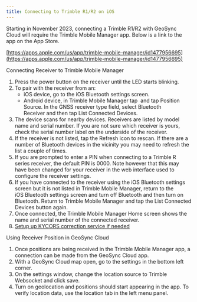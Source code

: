 ```yaml
---
title: Connecting to Trimble R1/R2 on iOS
---
```


Starting in November 2023, connecting a Trimble R1/R2 with GeoSync Cloud will require the Trimble Mobile Manager app. Below is a link to the app on the App Store.

[https://apps.apple.com/us/app/trimble-mobile-manager/id1477956695](https://apps.apple.com/us/app/trimble-mobile-manager/id1477956695)

Connecting Receiver to Trimble Mobile Manager

1. Press the power button on the receiver until the LED starts blinking.
2. To pair with the receiver from an:
   * iOS device, go to the iOS Bluetooth settings screen.
   * Android device, in Trimble Mobile Manager tap  and tap Position Source. In the GNSS receiver type field, select Bluetooth Receiver and then tap List Connected Devices.
3. The device scans for nearby devices. Receivers are listed by model name and serial number. If you are not sure which receiver is yours, check the serial number label on the underside of the receiver.
4. If the receiver is not listed, tap the Refresh icon to rescan. If there are a number of Bluetooth devices in the vicinity you may need to refresh the list a couple of times.
5. If you are prompted to enter a PIN when connecting to a Trimble R series receiver, the default PIN is 0000. Note however that this may have been changed for your receiver in the web interface used to configure the receiver settings.
6. If you have connected to the receiver using the iOS Bluetooth settings screen but it is not listed in Trimble Mobile Manager, return to the iOS Bluetooth settings screen and turn off Bluetooth and then turn on Bluetooth. Return to Trimble Mobile Manager and tap the List Connected Devices button again.
7. Once connected, the Trimble Mobile Manager Home screen shows the name and serial number of the connected receiver.
8. [Setup up KYCORS correction service if needed](https://ztools.blob.core.windows.net/$root/TrimbleMobileManager_Setup_GeoSyncCLOUD_iOS.pdf)

Using Receiver Position in GeoSync Cloud

1. Once positions are being received in the Trimble Mobile Manager app, a connection can be made from the GeoSync Cloud app.
2. With a GeoSync Cloud map open, go to the settings in the bottom left corner.
3. On the settings window, change the location source to Trimble Websocket and click save.
4. Turn on geolocation and positions should start appearing in the app. To verify location data, use the location tab in the left menu panel.
